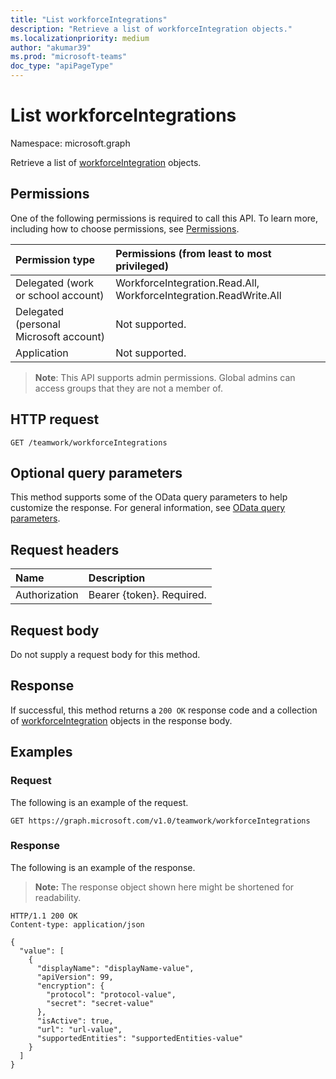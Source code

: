 ```yaml
---
title: "List workforceIntegrations"
description: "Retrieve a list of workforceIntegration objects."
ms.localizationpriority: medium
author: "akumar39"
ms.prod: "microsoft-teams"
doc_type: "apiPageType"
---
```


# List workforceIntegrations

Namespace: microsoft.graph

Retrieve a list of [workforceIntegration](../resources/workforceintegration.md) objects.

## Permissions

One of the following permissions is required to call this API. To learn more, including how to choose permissions, see [Permissions](/graph/permissions-reference).

| Permission type                        | Permissions (from least to most privileged) |
|:---------------------------------------|:--------------------------------------------|
| Delegated (work or school account)     | WorkforceIntegration.Read.All, WorkforceIntegration.ReadWrite.All |
| Delegated (personal Microsoft account) | Not supported. |
| Application                            | Not supported. |

> **Note**: This API supports admin permissions. Global admins can access groups that they are not a member of.


## HTTP request

<!-- { "blockType": "ignored" } -->

```http
GET /teamwork/workforceIntegrations
```

## Optional query parameters

This method supports some of the OData query parameters to help customize the response. For general information, see [OData query parameters](/graph/query-parameters).

## Request headers

| Name      |Description|
|:----------|:----------|
| Authorization | Bearer {token}. Required. |

## Request body

Do not supply a request body for this method.

## Response

If successful, this method returns a `200 OK` response code and a collection of [workforceIntegration](../resources/workforceintegration.md) objects in the response body.

## Examples

### Request

The following is an example of the request.


<!-- {
  "blockType": "request",
  "name": "get_workforceintegrations"
}-->

```msgraph-interactive
GET https://graph.microsoft.com/v1.0/teamwork/workforceIntegrations
```
### Response


The following is an example of the response.

> **Note:** The response object shown here might be shortened for readability.

<!-- {
  "blockType": "response",
  "truncated": true,
  "@odata.type": "microsoft.graph.workforceIntegration",
  "isCollection": true
} -->

```http
HTTP/1.1 200 OK
Content-type: application/json

{
  "value": [
    {
      "displayName": "displayName-value",
      "apiVersion": 99,
      "encryption": {
        "protocol": "protocol-value",
        "secret": "secret-value"
      },
      "isActive": true,
      "url": "url-value",
      "supportedEntities": "supportedEntities-value"
    }
  ]
}
```

<!-- uuid: 16cd6b66-4b1a-43a1-adaf-3a886856ed98
2019-02-04 14:57:30 UTC -->
<!-- {
  "type": "#page.annotation",
  "description": "List workforceIntegrations",
  "keywords": "",
  "section": "documentation",
  "tocPath": ""
}-->

